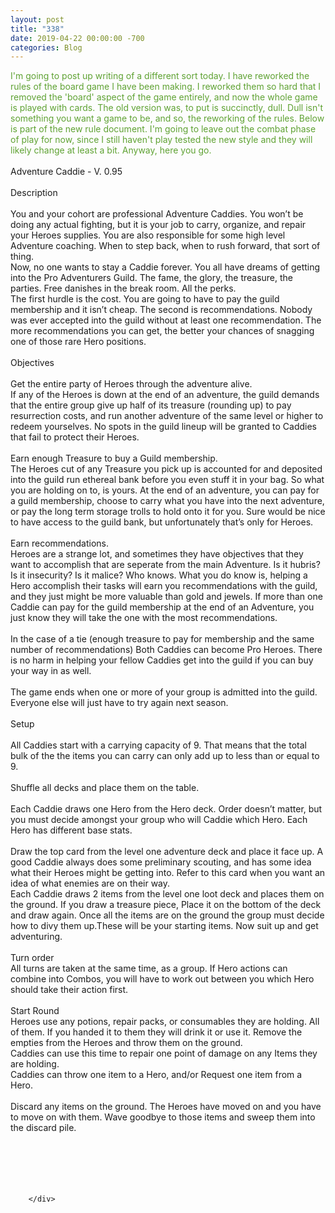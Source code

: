 ```yaml
---
layout: post
title: "338"
date: 2019-04-22 00:00:00 -700
categories: Blog
---
```


<div class="blog-content">
				<div class="paragraph"><font color="#5fa233">I'm going to post up writing of a different sort today. I have reworked the rules of the board game I have been making. I reworked them so hard that I removed the 'board' aspect of the game entirely, and now the whole game is played with cards. The old version was, to put is succinctly, dull. Dull isn't something you want a game to be, and so, the reworking of the rules. Below is part of the new rule document. I'm going to leave out the combat phase of play for now, since I still haven't play tested the new style and they will likely change at least a bit. Anyway, here you go.&nbsp;</font><br><br><span><span>Adventure Caddie - V. 0.95</span></span><br><span></span><br><span><span>Description</span></span><br><span></span><br><span><span>You and your cohort are professional Adventure Caddies. You won&rsquo;t be doing any actual fighting, but it is your job to carry, organize, and repair your Heroes supplies. You are also responsible for some high level Adventure coaching. When to step back, when to rush forward, that sort of thing.</span></span><br><span></span><span><span>Now, no one wants to stay a Caddie forever. You all have dreams of getting into the Pro Adventurers Guild. The fame, the glory, the treasure, the parties. Free danishes in the break room. All the perks.</span></span><br><span></span><span><span>The first hurdle is the cost. You are going to have to pay the guild membership and it isn&rsquo;t cheap. The second is recommendations. Nobody was ever accepted into the guild without at least one recommendation. The more recommendations you can get, the better your chances of snagging one of those rare Hero positions.</span></span><br><span></span><br><span><span>Objectives</span></span><br><span></span><br><span><span>Get the entire party of Heroes through the adventure alive. </span></span><br><span></span><span><span>If any of the Heroes is down at the end of an adventure, the guild demands that the entire group give up half of its treasure (rounding up) to pay resurrection costs, and run another adventure of the same level or higher to redeem yourselves. No spots in the guild lineup will be granted to Caddies that fail to protect their Heroes.</span></span><br><span></span><br><span><span>Earn enough Treasure to buy a Guild membership.</span></span><br><span></span><span><span>The Heroes cut of any Treasure you pick up is accounted for and deposited into the guild run ethereal bank before you even stuff it in your bag. So what you are holding on to, is yours. At the end of an adventure, you can pay for a guild membership, choose to carry what you have into the next adventure, or pay the long term storage trolls to hold onto it for you. Sure would be nice to have access to the guild bank, but unfortunately that&rsquo;s only for Heroes.</span></span><br><span></span><br><span><span>Earn recommendations.</span></span><br><span></span><span><span>Heroes are a strange lot, and sometimes they have objectives that they want to accomplish that are seperate from the main Adventure. Is it hubris? Is it insecurity? Is it malice? Who knows. What you do know is, helping a Hero accomplish their tasks will earn you recommendations with the guild, and they just might be more valuable than gold and jewels. If more than one Caddie can pay for the guild membership at the end of an Adventure, you just know they will take the one with the most recommendations. </span></span><br><span></span><br><span><span>In the case of a tie (enough treasure to pay for membership and the same number of recommendations) Both Caddies can become Pro Heroes. There is no harm in helping your fellow Caddies get into the guild if you can buy your way in as well.</span></span><br><span></span><br><span><span>The game ends when one or more of your group is admitted into the guild. Everyone else will just have to try again next season.</span></span><br><span></span><br><span><span>Setup</span></span><br><span></span><br><span><span>All Caddies start with a carrying capacity of 9. That means that the total bulk of the the items you can carry can only add up to less than or equal to 9. </span></span><br><span></span><br><span><span>Shuffle all decks and place them on the table.</span></span><br><span></span><br><span><span>Each Caddie draws one Hero from the Hero deck. Order doesn&rsquo;t matter, but you must decide amongst your group who will Caddie which Hero. Each Hero has different base stats. </span></span><br><span></span><br><span><span>Draw the top card from the level one adventure deck and place it face up. A good Caddie always does some preliminary scouting, and has some idea what their Heroes might be getting into. Refer to this card when you want an idea of what enemies are on their way.</span></span><br><span></span><span><span>Each Caddie draws 2 items from the level one loot deck and places them on the ground. If you draw a treasure piece, Place it on the bottom of the deck and draw again. Once all the items are on the ground the group must decide how to divy them up.These will be your starting items. Now suit up and get adventuring.</span></span><br><span></span><br><span><span>Turn order</span></span><br><span></span><span><span>All turns are taken at the same time, as a group. If Hero actions can combine into Combos, you will have to work out between you which Hero should take their action first.</span></span><br><span></span><br><span><span>Start Round</span></span><br><span></span><span><span>Heroes use any potions, repair packs, or consumables they are holding. All of them. If you handed it to them they will drink it or use it. Remove the empties from the Heroes and throw them on the ground.</span></span><br><span></span><span><span>Caddies can use this time to repair one point of damage on any Items they are holding.</span></span><br><span></span><span><span>Caddies can throw one item to a Hero, and/or Request one item from a Hero.</span></span><br><span></span><br><span><span>Discard any items on the ground. The Heroes have moved on and you have to move on with them. Wave goodbye&nbsp;to those items and sweep them into the discard pile. </span></span><br><span></span><br><span><span>&nbsp;&nbsp; &nbsp;</span></span><br><span></span><br><br><span></span>&nbsp;</div>

		</div>
        